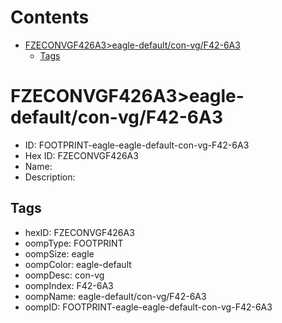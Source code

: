



Contents
========

* [FZECONVGF426A3>eagle-default/con-vg/F42-6A3](#fzeconvgf426a3eagle-defaultcon-vgf42-6a3)
	* [Tags](#tags)

# FZECONVGF426A3>eagle-default/con-vg/F42-6A3

- ID: FOOTPRINT-eagle-eagle-default-con-vg-F42-6A3
- Hex ID: FZECONVGF426A3
- Name: 
- Description: 

## Tags

- hexID: FZECONVGF426A3
- oompType: FOOTPRINT
- oompSize: eagle
- oompColor: eagle-default
- oompDesc: con-vg
- oompIndex: F42-6A3
- oompName: eagle-default/con-vg/F42-6A3
- oompID: FOOTPRINT-eagle-eagle-default-con-vg-F42-6A3

